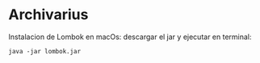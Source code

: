 # Archivarius

Instalacion de Lombok en macOs: descargar el jar y ejecutar en terminal:

    java -jar lombok.jar


